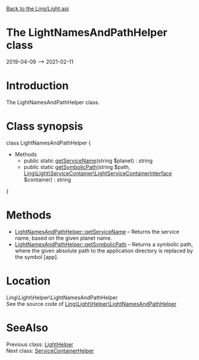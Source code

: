 [Back to the Ling/Light api](https://github.com/lingtalfi/Light/blob/master/doc/api/Ling/Light.md)



The LightNamesAndPathHelper class
================
2019-04-09 --> 2021-02-11






Introduction
============

The LightNamesAndPathHelper class.



Class synopsis
==============


class <span class="pl-k">LightNamesAndPathHelper</span>  {

- Methods
    - public static [getServiceName](https://github.com/lingtalfi/Light/blob/master/doc/api/Ling/Light/Helper/LightNamesAndPathHelper/getServiceName.md)(string $planet) : string
    - public static [getSymbolicPath](https://github.com/lingtalfi/Light/blob/master/doc/api/Ling/Light/Helper/LightNamesAndPathHelper/getSymbolicPath.md)(string $path, [Ling\Light\ServiceContainer\LightServiceContainerInterface](https://github.com/lingtalfi/Light/blob/master/doc/api/Ling/Light/ServiceContainer/LightServiceContainerInterface.md) $container) : string

}






Methods
==============

- [LightNamesAndPathHelper::getServiceName](https://github.com/lingtalfi/Light/blob/master/doc/api/Ling/Light/Helper/LightNamesAndPathHelper/getServiceName.md) &ndash; Returns the service name, based on the given planet name.
- [LightNamesAndPathHelper::getSymbolicPath](https://github.com/lingtalfi/Light/blob/master/doc/api/Ling/Light/Helper/LightNamesAndPathHelper/getSymbolicPath.md) &ndash; Returns a symbolic path, where the given absolute path to the application directory is replaced by the symbol [app].





Location
=============
Ling\Light\Helper\LightNamesAndPathHelper<br>
See the source code of [Ling\Light\Helper\LightNamesAndPathHelper](https://github.com/lingtalfi/Light/blob/master/Helper/LightNamesAndPathHelper.php)



SeeAlso
==============
Previous class: [LightHelper](https://github.com/lingtalfi/Light/blob/master/doc/api/Ling/Light/Helper/LightHelper.md)<br>Next class: [ServiceContainerHelper](https://github.com/lingtalfi/Light/blob/master/doc/api/Ling/Light/Helper/ServiceContainerHelper.md)<br>
